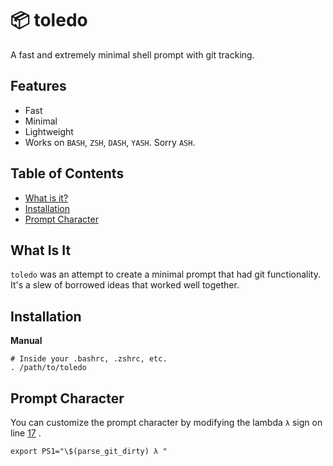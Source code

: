 # :package: toledo

A fast and extremely minimal shell prompt with git tracking.

## Features

- Fast
- Minimal
- Lightweight
- Works on `BASH`, `ZSH`, `DASH`, `YASH`. Sorry `ASH`.

## Table of Contents

<!-- vim-markdown-toc GFM -->

* [What is it?](#What-Is-It)
* [Installation](#installation)
* [Prompt Character](#Prompt-Character)

<!-- vim-markdown-toc -->


## What Is It

`toledo` was an attempt to create a minimal prompt that had git functionality. It's a slew of borrowed ideas that worked well together.


## Installation

**Manual**

``` .
# Inside your .bashrc, .zshrc, etc.
. /path/to/toledo
```


## Prompt Character

You can customize the prompt character by modifying the lambda `λ` sign on line [17](https://github.com/mmatongo/toledo/blob/master/toledo#L17) .

```
export PS1="\$(parse_git_dirty) λ "
```
